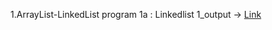 1.ArrayList-LinkedList
program 1a : Linkedlist
1_output -> [Link](https://github.com/rachana-m123/Advanced-Java-Programs/blob/main/ArrayList-LinkedList/Linkedlist-output.png)

